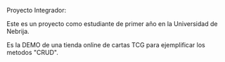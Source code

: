 Proyecto Integrador:

Este es un proyecto como estudiante de primer año en la Universidad de Nebrija.

Es la DEMO de una tienda online de cartas TCG para ejemplificar los metodos "CRUD".
 
